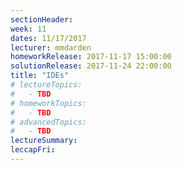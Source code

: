 ```yaml
---
sectionHeader:
week: 11
dates: 11/17/2017
lecturer: mmdarden
homeworkRelease: 2017-11-17 15:00:00
solutionRelease: 2017-11-24 22:00:00
title: "IDEs"
# lectureTopics:
#   - TBD
# homeworkTopics:
#   - TBD
# advancedTopics:
#   - TBD
lectureSummary:
leccapFri:
---
```


